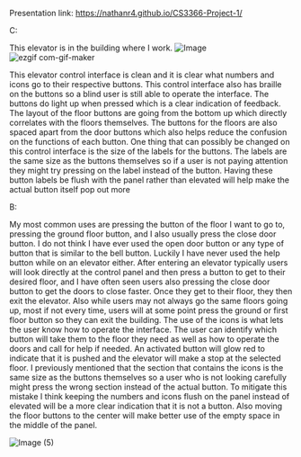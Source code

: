 Presentation link: https://nathanr4.github.io/CS3366-Project-1/

C:

This elevator is in the building where I work. 
![Image](https://user-images.githubusercontent.com/91352265/192916514-f8a641c3-0801-43d1-b7d8-9fbeafdbfd7f.jpeg)
![ezgif com-gif-maker](https://user-images.githubusercontent.com/91352265/192917712-88cfe4ab-2793-4ff2-b00e-74f9053fadac.gif)


This elevator control interface is clean and it is clear what numbers and icons go to their respective buttons. This control interface also has braille on the buttons so a blind user is still able to operate the interface. The buttons do light up when pressed which is a clear indication of feedback. The layout of the floor buttons are going from the bottom up which directly correlates with the floors themselves. The buttons for the floors are also spaced apart from the door buttons which also helps reduce the confusion on the functions of each button. One thing that can possibly be changed on this control interface is the size of the labels for the buttons. The labels are the same size as the buttons themselves so if a user is not paying attention they might try pressing on the label instead of the button. Having these button labels be flush with the panel rather than elevated will help make the actual button itself pop out more

B:

My most common uses are pressing the button of the floor I want to go to, pressing the ground floor button, and I also usually press the close door button. I do not think I have ever used the open door button or any type of button that is similar to the bell button. Luckily I have never used the help button while on an elevator either. After entering an elevator typically users will look directly at the control panel and then press a button to get to their desired floor, and I have often seen users also pressing the close door button to get the doors to close faster. Once they get to their floor, they then exit the elevator. Also while users may not always go the same floors going up, most if not every time, users will at some point press the ground or first floor button so they can exit the building. The use of the icons is what lets the user know how to operate the interface. The user can identify which button will take them to the floor they need as well as how to operate the doors and call for help if needed. An activated button will glow red to indicate that it is pushed and the elevator will make a stop at the selected floor. I previously mentioned that the section that contains the icons is the same size as the buttons themselves so a user who is not looking carefully might press the wrong section instead of the actual button. To mitigate this mistake I think keeping the numbers and icons flush on the panel instead of elevated will be a more clear indication that it is not a button. Also moving the floor buttons to the center will make better use of the empty space in the middle of the panel.

![Image (5)](https://user-images.githubusercontent.com/91352265/192918050-a1ff5e62-c3f8-4401-97df-75e78181705e.jpeg)
